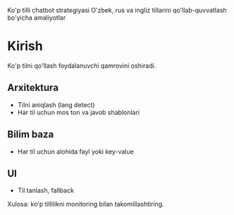 Ko'p tilli chatbot strategiyasi
O'zbek, rus va ingliz tillarini qo'llab-quvvatlash bo'yicha amaliyotlar
# Kirish
Ko'p tilni qo'llash foydalanuvchi qamrovini oshiradi.

## Arxitektura
- Tilni aniqlash (lang detect)
- Har til uchun mos ton va javob shablonlari

## Bilim baza
- Har til uchun alohida fayl yoki key-value

## UI
- Til tanlash, fallback

Xulosa: ko'p tillilikni monitoring bilan takomillashtiring.
